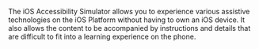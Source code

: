 The iOS Accessibility Simulator allows you to experience various assistive technologies on the iOS Platform without having to own an iOS device. It also allows the content to be accompanied by instructions and details that are difficult to fit into a learning experience on the phone. 
